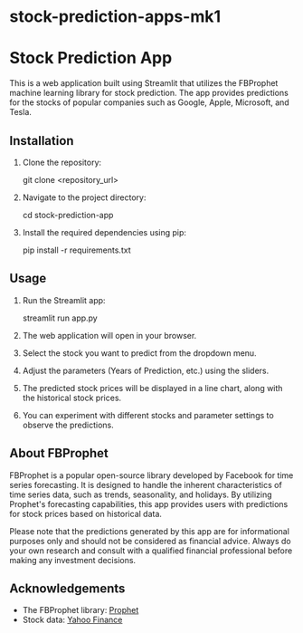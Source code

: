 # stock-prediction-apps-mk1

# Stock Prediction App

This is a web application built using Streamlit that utilizes the FBProphet machine learning library for stock prediction. The app provides predictions for the stocks of popular companies such as Google, Apple, Microsoft, and Tesla.

## Installation

1. Clone the repository:

   git clone <repository_url>

2. Navigate to the project directory:

   cd stock-prediction-app

3. Install the required dependencies using pip:

   pip install -r requirements.txt

## Usage

1. Run the Streamlit app:

   streamlit run app.py

2. The web application will open in your browser.

3. Select the stock you want to predict from the dropdown menu.

4. Adjust the parameters (Years of Prediction, etc.) using the sliders.

5. The predicted stock prices will be displayed in a line chart, along with the historical stock prices.

6. You can experiment with different stocks and parameter settings to observe the predictions.

## About FBProphet

FBProphet is a popular open-source library developed by Facebook for time series forecasting. It is designed to handle the inherent characteristics of time series data, such as trends, seasonality, and holidays. By utilizing Prophet's forecasting capabilities, this app provides users with predictions for stock prices based on historical data.

Please note that the predictions generated by this app are for informational purposes only and should not be considered as financial advice. Always do your own research and consult with a qualified financial professional before making any investment decisions.

## Acknowledgements

- The FBProphet library: [Prophet](https://facebook.github.io/prophet/)
- Stock data: [Yahoo Finance](https://finance.yahoo.com/)
